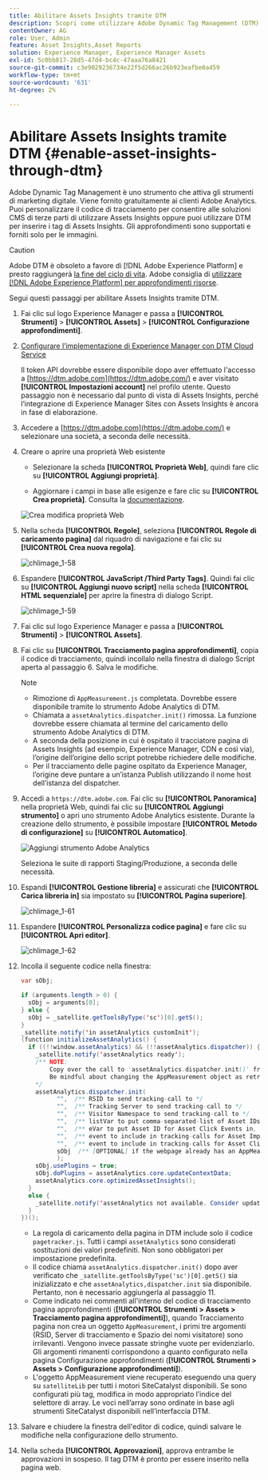 ```yaml
---
title: Abilitare Assets Insights tramite DTM
description: Scopri come utilizzare Adobe Dynamic Tag Management (DTM) per abilitare Assets Insights.
contentOwner: AG
role: User, Admin
feature: Asset Insights,Asset Reports
solution: Experience Manager, Experience Manager Assets
exl-id: 5c0bb817-28d5-47d4-bc4c-47aaa76a8421
source-git-commit: c3e9029236734e22f5d266ac26b923eafbe0a459
workflow-type: tm+mt
source-wordcount: '631'
ht-degree: 2%

---
```


# Abilitare Assets Insights tramite DTM {#enable-asset-insights-through-dtm}

Adobe Dynamic Tag Management è uno strumento che attiva gli strumenti di marketing digitale. Viene fornito gratuitamente ai clienti Adobe Analytics. Puoi personalizzare il codice di tracciamento per consentire alle soluzioni CMS di terze parti di utilizzare Assets Insights oppure puoi utilizzare DTM per inserire i tag di Assets Insights. Gli approfondimenti sono supportati e forniti solo per le immagini.

>[!CAUTION]
>
>Adobe DTM è obsoleto a favore di [!DNL Adobe Experience Platform] e presto raggiungerà [la fine del ciclo di vita](https://medium.com/launch-by-adobe/dtm-plans-for-a-sunset-3c6aab003a6f). Adobe consiglia di [utilizzare [!DNL Adobe Experience Platform] per approfondimenti risorse](https://experienceleague.adobe.com/docs/experience-manager-learn/assets/advanced/asset-insights-launch-tutorial.html).

Segui questi passaggi per abilitare Assets Insights tramite DTM.

1. Fai clic sul logo Experience Manager e passa a **[!UICONTROL Strumenti]** > **[!UICONTROL Assets]** > **[!UICONTROL Configurazione approfondimenti]**.
1. [Configurare l’implementazione di Experience Manager con DTM Cloud Service](/help/sites-administering/dtm.md)

   Il token API dovrebbe essere disponibile dopo aver effettuato l&#39;accesso a [https://dtm.adobe.com](https://dtm.adobe.com/) e aver visitato **[!UICONTROL Impostazioni account]** nel profilo utente. Questo passaggio non è necessario dal punto di vista di Assets Insights, perché l’integrazione di Experience Manager Sites con Assets Insights è ancora in fase di elaborazione.

1. Accedere a [https://dtm.adobe.com](https://dtm.adobe.com/) e selezionare una società, a seconda delle necessità.
1. Creare o aprire una proprietà Web esistente

   * Selezionare la scheda **[!UICONTROL Proprietà Web]**, quindi fare clic su **[!UICONTROL Aggiungi proprietà]**.

   * Aggiornare i campi in base alle esigenze e fare clic su **[!UICONTROL Crea proprietà]**. Consulta la [documentazione](https://experienceleague.adobe.com/docs/experience-manager-learn/getting-started-wknd-tutorial-develop/overview.html?lang=it).

   ![Crea modifica proprietà Web](assets/Create-edit-web-property.png)

1. Nella scheda **[!UICONTROL Regole]**, seleziona **[!UICONTROL Regole di caricamento pagina]** dal riquadro di navigazione e fai clic su **[!UICONTROL Crea nuova regola]**.

   ![chlimage_1-58](assets/chlimage_1-194.png)

1. Espandere **[!UICONTROL JavaScript /Third Party Tags]**. Quindi fai clic su **[!UICONTROL Aggiungi nuovo script]** nella scheda **[!UICONTROL HTML sequenziale]** per aprire la finestra di dialogo Script.

   ![chlimage_1-59](assets/chlimage_1-195.png)

1. Fai clic sul logo Experience Manager e passa a **[!UICONTROL Strumenti]** > **[!UICONTROL Assets]**.
1. Fai clic su **[!UICONTROL Tracciamento pagina approfondimenti]**, copia il codice di tracciamento, quindi incollalo nella finestra di dialogo Script aperta al passaggio 6. Salva le modifiche.

   >[!NOTE]
   >
   >* Rimozione di `AppMeasurement.js` completata. Dovrebbe essere disponibile tramite lo strumento Adobe Analytics di DTM.
   >* Chiamata a `assetAnalytics.dispatcher.init()` rimossa. La funzione dovrebbe essere chiamata al termine del caricamento dello strumento Adobe Analytics di DTM.
   >* A seconda della posizione in cui è ospitato il tracciatore pagina di Assets Insights (ad esempio, Experience Manager, CDN e così via), l’origine dell’origine dello script potrebbe richiedere delle modifiche.
   >* Per il tracciamento delle pagine ospitato da Experience Manager, l’origine deve puntare a un’istanza Publish utilizzando il nome host dell’istanza del dispatcher.

1. Accedi a `https://dtm.adobe.com`. Fai clic su **[!UICONTROL Panoramica]** nella proprietà Web, quindi fai clic su **[!UICONTROL Aggiungi strumento]** o apri uno strumento Adobe Analytics esistente. Durante la creazione dello strumento, è possibile impostare **[!UICONTROL Metodo di configurazione]** su **[!UICONTROL Automatico]**.

   ![Aggiungi strumento Adobe Analytics](assets/Add-Adobe-Analytics-Tool.png)

   Seleziona le suite di rapporti Staging/Produzione, a seconda delle necessità.

1. Espandi **[!UICONTROL Gestione libreria]** e assicurati che **[!UICONTROL Carica libreria in]** sia impostato su **[!UICONTROL Pagina superiore]**.

   ![chlimage_1-61](assets/chlimage_1-197.png)

1. Espandere **[!UICONTROL Personalizza codice pagina]** e fare clic su **[!UICONTROL Apri editor]**.

   ![chlimage_1-62](assets/chlimage_1-198.png)

1. Incolla il seguente codice nella finestra:

   ```Java
   var sObj;
   
   if (arguments.length > 0) {
     sObj = arguments[0];
   } else {
     sObj = _satellite.getToolsByType('sc')[0].getS();
   }
   _satellite.notify('in assetAnalytics customInit');
   (function initializeAssetAnalytics() {
     if ((!!window.assetAnalytics) && (!!assetAnalytics.dispatcher)) {
       _satellite.notify('assetAnalytics ready');
       /** NOTE:
           Copy over the call to 'assetAnalytics.dispatcher.init()' from Assets Pagetracker
           Be mindful about changing the AppMeasurement object as retrieved above.
       */
       assetAnalytics.dispatcher.init(
             "",  /** RSID to send tracking-call to */
             "",  /** Tracking Server to send tracking-call to */
             "",  /** Visitor Namespace to send tracking-call to */
             "",  /** listVar to put comma-separated-list of Asset IDs for Asset Impression Events in tracking-call, for example, 'listVar1' */
             "",  /** eVar to put Asset ID for Asset Click Events in, for example, 'eVar3' */
             "",  /** event to include in tracking-calls for Asset Impression Events, for example, 'event8' */
             "",  /** event to include in tracking-calls for Asset Click Events, for example, 'event7' */
             sObj  /** [OPTIONAL] if the webpage already has an AppMeasurement object, include the object here. If unspecified, Pagetracker Core shall create its own AppMeasurement object */
             );
       sObj.usePlugins = true;
       sObj.doPlugins = assetAnalytics.core.updateContextData;
       assetAnalytics.core.optimizedAssetInsights();
     }
     else {
       _satellite.notify('assetAnalytics not available. Consider updating the Custom Page Code', 4);
     }
   })();
   ```

   * La regola di caricamento della pagina in DTM include solo il codice `pagetracker.js`. Tutti i campi `assetAnalytics` sono considerati sostituzioni dei valori predefiniti. Non sono obbligatori per impostazione predefinita.
   * Il codice chiama `assetAnalytics.dispatcher.init()` dopo aver verificato che `_satellite.getToolsByType('sc')[0].getS()` sia inizializzato e che `assetAnalytics,dispatcher.init` sia disponibile. Pertanto, non è necessario aggiungerla al passaggio 11.
   * Come indicato nei commenti all&#39;interno del codice di tracciamento pagina approfondimenti (**[!UICONTROL Strumenti > Assets > Tracciamento pagina approfondimenti]**), quando Tracciamento pagina non crea un oggetto `AppMeasurement`, i primi tre argomenti (RSID, Server di tracciamento e Spazio dei nomi visitatore) sono irrilevanti. Vengono invece passate stringhe vuote per evidenziarlo.\
     Gli argomenti rimanenti corrispondono a quanto configurato nella pagina Configurazione approfondimenti (**[!UICONTROL Strumenti > Assets > Configurazione approfondimenti]**).
   * L&#39;oggetto AppMeasurement viene recuperato eseguendo una query su `satelliteLib` per tutti i motori SiteCatalyst disponibili. Se sono configurati più tag, modifica in modo appropriato l’indice del selettore di array. Le voci nell’array sono ordinate in base agli strumenti SiteCatalyst disponibili nell’interfaccia DTM.

1. Salvare e chiudere la finestra dell&#39;editor di codice, quindi salvare le modifiche nella configurazione dello strumento.
1. Nella scheda **[!UICONTROL Approvazioni]**, approva entrambe le approvazioni in sospeso. Il tag DTM è pronto per essere inserito nella pagina web.
